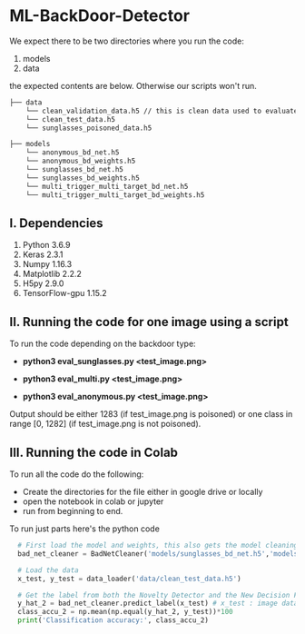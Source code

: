 # ML-BackDoor-Detector

We expect there to be two directories where you run the code:
1. models
2. data

the expected contents are below. Otherwise our scripts won't run. 

```bash
├── data 
    └── clean_validation_data.h5 // this is clean data used to evaluate the BadNet and design the backdoor defense
    └── clean_test_data.h5
    └── sunglasses_poisoned_data.h5

├── models
    └── anonymous_bd_net.h5
    └── anonymous_bd_weights.h5
    └── sunglasses_bd_net.h5
    └── sunglasses_bd_weights.h5
    └── multi_trigger_multi_target_bd_net.h5
    └── multi_trigger_multi_target_bd_weights.h5

```

## I. Dependencies
   1. Python 3.6.9
   2. Keras 2.3.1
   3. Numpy 1.16.3
   4. Matplotlib 2.2.2
   5. H5py 2.9.0
   6. TensorFlow-gpu 1.15.2



## II. Running the code for one image using a script

To run the code depending on the backdoor type:

- **python3 eval_sunglasses.py <test_image.png>**

- **python3 eval_multi.py <test_image.png>**

- **python3 eval_anonymous.py <test_image.png>**


Output should be either 1283 (if test_image.png is poisoned) or one class in range [0, 1282] (if test_image.png is not poisoned).

## III. Running the code in Colab


To run all the code do the following:
- Create the directories for the file either in google drive or locally
- open the notebook in colab or jupyter
- run from beginning to end. 

To run just parts here's the python code
```python 
  # First load the model and weights, this also gets the model cleaning the data
  bad_net_cleaner = BadNetCleaner('models/sunglasses_bd_net.h5','models/sunglasses_bd_weights.h5')

  # Load the data
  x_test, y_test = data_loader('data/clean_test_data.h5')

  # Get the label from both the Novelty Detector and the New Decision Function
  y_hat_2 = bad_net_cleaner.predict_label(x_test) # x_test : image data X, MUST NOT /255!
  class_accu_2 = np.mean(np.equal(y_hat_2, y_test))*100
  print('Classification accuracy:', class_accu_2)

```
